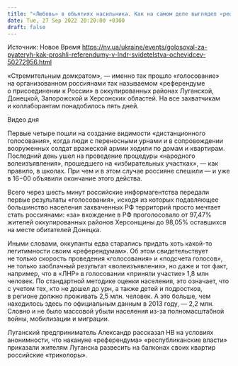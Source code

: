 ```yaml
---
title: "«Любовь» в объятиях насильника. Как на самом деле выглядел «референдум» в «ЛНР», — НВ собрал свидетельства очевидцев"
date: Tue, 27 Sep 2022 20:20:00 +0300
draft: false
---
```

Источник: Новое Время https://nv.ua/ukraine/events/golosoval-za-pyateryh-kak-proshli-referendumy-v-lndr-svidetelstva-ochevidcev-50272956.html


«Стремительным домкратом», — именно так прошло «голосование» на организованном россиянами так называемом «референдуме о присоединении к России» в оккупированных районах Луганской, Донецкой, Запорожской и Херсонских областей. На все захватчикам и коллаборантам понадобилось пять дней.

 Видео дня   

Первые четыре пошли на создание видимости «дистанционного голосования», когда люди с переносными урнами и в сопровождении вооруженных солдат вражеской армии ходили по домам и квартирам. Последний день ушел на проведение процедуры «народного волеизъявления», прошедшего на «избирательных участках», — как правило, в школах. При чем и в этом случае россияне спешили — и уже в 16−00 объявили окончание этого действа.

Всего через шесть минут российские информагентства передали первые результаты «голосования», исходя из которых подавляющее большинство населения захваченных РФ территорий просто мечтает стать россиянами: «за» вхождение в РФ проголосовало от 97,47% жителей оккупированных районов Херсонщины до 98,05% оставшихся на месте обитателей Донецка.

Иными словами, оккупанты едва старались придать хоть какой-то легитимности своим «референдумам». Об этом свидетельствует не только скорость проведения «голосования» и «подсчета голосов», не только заоблачный результат «волеизъявления», но даже и тот факт, например, что в «ЛНР» в голосовании «приняли участие» 1,8 млн человек. По стандартной методике оценки населения, это означает, что с учетом тех, кто не дошел до урн, а также детей и подростков, в регионе должно проживать 2,5 млн. человек. А это больше, чем находилось здесь по официальным данным в 2013 году, — 2,2 млн. Словно и не было массовой убыли населения из-за полномасштабной войны, мобилизации и миграции.

Луганский предприниматель Александр рассказал НВ на условиях анонимности, что накануне «референдума» «республиканские власти» приказали жителям Луганска развесить на балконах своих квартир российские «триколоры».
